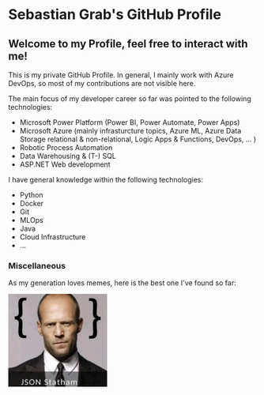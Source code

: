 # Sebastian Grab's GitHub Profile
## Welcome to my Profile, feel free to interact with me!

This is my private GitHub Profile. In general, I mainly work with Azure DevOps, so most of my contributions are not visible here.

The main focus of my developer career so far was pointed to the following technologies:

- Microsoft Power Platform (Power BI, Power Automate, Power Apps)
- Microsoft Azure (mainly infrasturcture topics, Azure ML, Azure Data Storage relational & non-relational, Logic Apps & Functions, DevOps, ... ) 
- Robotic Process Automation
- Data Warehousing & (T-) SQL
- ASP.NET Web development

I have general knowledge within the following technologies:

- Python
- Docker
- Git
- MLOps
- Java
- Cloud Infrastructure
- ...



### Miscellaneous

As my generation loves memes, here is the best one I've found so far:

<img src="/png/JsonStatham.jpg" alt="joke" width="200"/>
